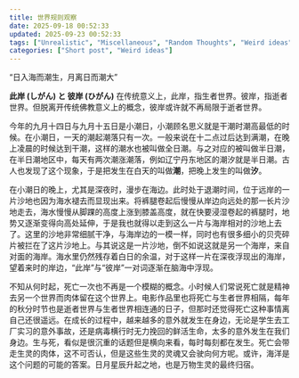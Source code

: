 ```yaml
---
title: 世界规则观察
date: 2025-09-18 00:52:33
updated: 2025-09-23 00:52:33
tags: ["Unrealistic", "Miscellaneous", "Random Thoughts", "Weird ideas"]
categories: ["Short post", "Weird ideas"]
---
```


“日入海而潮生，月离日而潮大”

**此岸 (しがん) と 彼岸 (ひがん)** 在传统意义上，此岸，指生者世界。彼岸，指逝者世界。但脱离开传统佛教意义上的概念，彼岸或许就不再局限于逝者世界。

今年的九月十四日与九月十五日是小潮日，小潮顾名思义就是干潮时潮高最低的时候。在小潮日，一天的潮起潮落只有一次。一般来说在十二点过后达到满潮，在晚上凌晨的时候达到干潮，这样的潮水也被叫做全日潮。与之对应的被叫做半日潮，在半日潮地区中，每天有两次潮涨潮落，例如辽宁丹东地区的潮汐就是半日潮。古人也发现了这个现象，于是把发生在白天的叫做**潮**，把晚上发生的叫做**汐**。

在小潮日的晚上，尤其是深夜时，漫步在海边。此时处于退潮时间，位于远岸的一片沙地也因为海水褪去而显现出来。将裤腿卷起后慢慢从岸边向远处的那一长片沙地走去，海水慢慢从脚踝的高度上涨到膝盖高度，就在快要浸湿卷起的裤腿时，地势又逐渐变得向高处延伸，于是我也就得以走到这么一片与海岸相对的沙地上去了。这里的沙地非常细腻干净，与海岸边的一模一样，同时也有很多细小的贝壳碎片被拦在了这片沙地上。与其说这是一片沙地，倒不如说这就是另一个海岸，来自对面的海岸。海水里仍然残存着白日的余温，对于这样一片在深夜浮现出的海岸，望着来时的岸边，“此岸”与“彼岸”一对词逐渐在脑海中浮现。

不知从何时起，死亡一次也不再是一个模糊的概念。小时候人们常说死亡就是精神去另一个世界而肉体留在这个世界上。电影作品里也将死亡与生者世界相隔，每年的秋分时节也是逝者世界与生者世界相连通的日子，但那时还觉得死亡这种事情离自己还很遥远。在成长的过程中，越来越多的意外就发生在身边，无论是学生去工厂实习的意外事故，还是病毒横行时无力挽回的鲜活生命，太多的意外发生在我们身边。生与死，看似是很沉重的话题但是横向来看，每时每刻都在发生。死亡会带走生灵的肉体，这不可否认，但是这些生灵的灵魂又会驶向何方呢。或许，海洋是这个问题的可能的答案。日月星辰升起之地，也是万物生灵的最终归宿。
